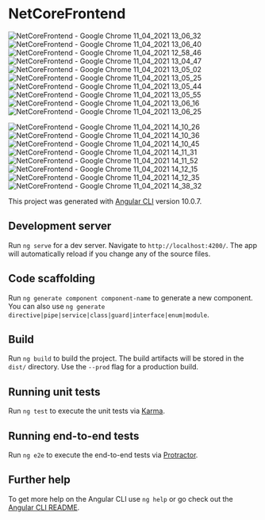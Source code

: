 # NetCoreFrontend


![NetCoreFrontend - Google Chrome 11_04_2021 13_06_32](https://user-images.githubusercontent.com/77804034/114302640-98a9b300-9ad2-11eb-9e2c-ee5dde90844e.png)
![NetCoreFrontend - Google Chrome 11_04_2021 13_06_40](https://user-images.githubusercontent.com/77804034/114302641-9a737680-9ad2-11eb-8988-03a98c4f63aa.png)
![NetCoreFrontend - Google Chrome 11_04_2021 12_58_46](https://user-images.githubusercontent.com/77804034/114302644-9d6e6700-9ad2-11eb-8ff2-c9a99c87c5b5.png)
![NetCoreFrontend - Google Chrome 11_04_2021 13_04_47](https://user-images.githubusercontent.com/77804034/114302649-a19a8480-9ad2-11eb-9946-bc853f892ed1.png)
![NetCoreFrontend - Google Chrome 11_04_2021 13_05_02](https://user-images.githubusercontent.com/77804034/114302652-a5c6a200-9ad2-11eb-8930-85cd0109ea62.png)
![NetCoreFrontend - Google Chrome 11_04_2021 13_05_25](https://user-images.githubusercontent.com/77804034/114302656-a828fc00-9ad2-11eb-885a-6424255cca4c.png)
![NetCoreFrontend - Google Chrome 11_04_2021 13_05_44](https://user-images.githubusercontent.com/77804034/114302659-a8c19280-9ad2-11eb-8d3b-56f5aee05ec3.png)
![NetCoreFrontend - Google Chrome 11_04_2021 13_05_55](https://user-images.githubusercontent.com/77804034/114302661-a9f2bf80-9ad2-11eb-957d-8801604fb0de.png)
![NetCoreFrontend - Google Chrome 11_04_2021 13_06_16](https://user-images.githubusercontent.com/77804034/114302662-aa8b5600-9ad2-11eb-8c6a-db89e919ffa8.png)
![NetCoreFrontend - Google Chrome 11_04_2021 13_06_25](https://user-images.githubusercontent.com/77804034/114302665-ac551980-9ad2-11eb-980a-6ba39f6e13eb.png)


![NetCoreFrontend - Google Chrome 11_04_2021 14_10_26](https://user-images.githubusercontent.com/77804034/114302827-8419ea80-9ad3-11eb-851b-64994aa75ce2.png)
![NetCoreFrontend - Google Chrome 11_04_2021 14_10_36](https://user-images.githubusercontent.com/77804034/114302830-8714db00-9ad3-11eb-8336-b220f03df7c9.png)
![NetCoreFrontend - Google Chrome 11_04_2021 14_10_45](https://user-images.githubusercontent.com/77804034/114302834-8a0fcb80-9ad3-11eb-91b0-7457e5be4207.png)
![NetCoreFrontend - Google Chrome 11_04_2021 14_11_31](https://user-images.githubusercontent.com/77804034/114302836-9005ac80-9ad3-11eb-8837-caae7c86d64d.png)
![NetCoreFrontend - Google Chrome 11_04_2021 14_11_52](https://user-images.githubusercontent.com/77804034/114302838-909e4300-9ad3-11eb-9df6-daf60a033313.png)
![NetCoreFrontend - Google Chrome 11_04_2021 14_12_15](https://user-images.githubusercontent.com/77804034/114302840-91cf7000-9ad3-11eb-9d65-19530ab435d6.png)
![NetCoreFrontend - Google Chrome 11_04_2021 14_12_35](https://user-images.githubusercontent.com/77804034/114302842-93993380-9ad3-11eb-8572-62c0d2826b6b.png)
![NetCoreFrontend - Google Chrome 11_04_2021 14_38_32](https://user-images.githubusercontent.com/77804034/114302851-9e53c880-9ad3-11eb-92a4-f4a30d83fb69.png)


This project was generated with [Angular CLI](https://github.com/angular/angular-cli) version 10.0.7.

## Development server

Run `ng serve` for a dev server. Navigate to `http://localhost:4200/`. The app will automatically reload if you change any of the source files.

## Code scaffolding

Run `ng generate component component-name` to generate a new component. You can also use `ng generate directive|pipe|service|class|guard|interface|enum|module`.

## Build

Run `ng build` to build the project. The build artifacts will be stored in the `dist/` directory. Use the `--prod` flag for a production build.

## Running unit tests

Run `ng test` to execute the unit tests via [Karma](https://karma-runner.github.io).

## Running end-to-end tests

Run `ng e2e` to execute the end-to-end tests via [Protractor](http://www.protractortest.org/).

## Further help

To get more help on the Angular CLI use `ng help` or go check out the [Angular CLI README](https://github.com/angular/angular-cli/blob/master/README.md).
